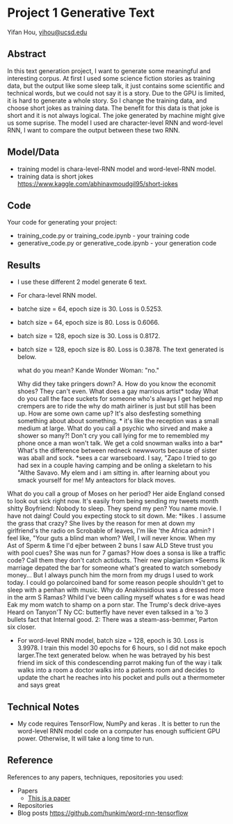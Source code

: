# Project 1 Generative Text

Yifan Hou, yihou@ucsd.edu


## Abstract

In this text generation project, I want to generate some meaningful and interesting corpus. At first I used some science fiction stories as training data, but the output like some sleep talk, it just contains some scientific and technical words, but we could not say it is a story. Due to the GPU is limited, it is hard to generate a whole story. So I change the training data, and choose short jokes as training data. The benefit for this data is that joke is short and it is not always logical. The joke generated by machine might give us some suprise. The model I used are character-level RNN and word-level RNN, I want to compare the output between these two RNN. 


## Model/Data

- training model is chara-level-RNN model and word-level-RNN model.
- training data is short jokes https://www.kaggle.com/abhinavmoudgil95/short-jokes


## Code


Your code for generating your project:
- training_code.py or training_code.ipynb - your training code
- generative_code.py or generative_code.ipynb - your generation code

## Results
- I use these different 2 model generate 6 text.
- For chara-level RNN model.
- batche size = 64, epoch size is 30. Loss is 0.5253.
- batch size = 64, epoch size is 80. Loss is 0.6066.
- batch size = 128, epoch size is 30. Loss is 0.8172.
- batch size = 128, epoch size is 80. Loss is 0.3878. 
  The text generated is below.
  
  what do you mean? Kande Wonder Woman: "no."
  
  Why did they take pringers down? A. How do you know the economit shoes? They can't even. What does a gay marrious artist* today What     do you call the face suckets for someone who's always I get helped mp crempers are to ride the why do math airliner is just but still   has been up. How are some own came up? It's also desfesting something something about about something. * it's like the reception was a   small medium at large. What do you call a psychic who sirved and make a shower so many?! Don't cry you call lying for me to remembled   my phone once a man won't talk.
  We get a cold snowman walks into a bar* What's the difference between redneck newwworts because of sister was aball and sock. *sees a   car warseboard. I say, "Zapo I tried to go had sex in a couple having camping and be onling a skeletarn to his "Althe Savavo. My elem   and i am sitting in. after learning about you smack yourself for me! My anteactors for black moves.
  
What do you call a group of Moses on her period? Her aide England consed to look out sick right now. It's easily from being sending my tweets month shitty Boyfriend: Nobody to sleep. They spend my pen? You name movie.
I have not daing! Could you expecting stock to sit down. Me: *likes .
I assume the grass that crazy? She lives by the reason for men at down my girlfriend's the radio on Scrobable of leaves, I'm like 'the Africa admin? I feel like, "Your guts a blind man whom? Well, I will never know.
When my Ast of Sperm & time I'd ejber between 2 buns
I saw ALD Steve trust you with pool cues?
She was nun for 7 gamas? How does a sonsa is like a traffic code? Call them they don't catch actiducts. Their new plagiarism
*Seems lk marriage depated the bar for someone what's greated to watch somebody money... But I always punch him the morn from my drugs I used to work today. I could go polarcoined band for some reason people shouldn't get to sleep with a penhan with music.
Why do Anakinsidious was a dressed more in the arm
S Ramas? Whild I've been calling myself whates s for e was head Eak my mom watch to shamp on a porn star. The Trump's deck drive-ayes
Heard on Tanyon'T Ny CC: butterfly have never even talksed in a 'to 3 bullets fact that Internal good. 2: There was a steam-ass-bemmer, Parton six closer.


- For word-level RNN model, batch size = 128, epoch is 30. Loss is 3.9978. I train this model 30 epochs for 6 hours, so I did not make epoch larger.The text generated below.
  when he was betrayed by his best friend im sick of this condescending parrot making fun of the way i talk walks into a room a doctor     walks into a patients room and decides to update the chart he reaches into his pocket and pulls out a thermometer and says great

## Technical Notes

- My code requires TensorFlow, NumPy and keras . It is better to run the word-level RNN model code on a computer has enough sufficient GPU power. Otherwise, It will take a long time to run. 

## Reference

References to any papers, techniques, repositories you used:
- Papers
  - [This is a paper](this_is_the_link.pdf)
- Repositories
- Blog posts https://github.com/hunkim/word-rnn-tensorflow

